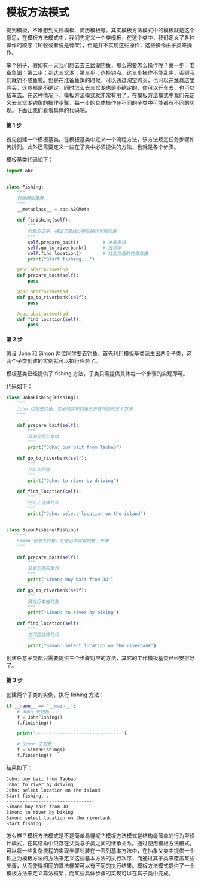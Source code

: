 # 模板方法模式

提到模板，不难想到文档模板、简历模板等。其实模板方法模式中的模板就是这个意思，在模板方法模式中，我们先定义一个类模板，在这个类中，我们定义了各种操作的顺序（轮毂或者说是骨架），但是并不实现这些操作，这些操作由子类来操作。

举个例子，假如有一天我们想去去三岔湖钓鱼，那么需要怎么操作呢？第一步：准备鱼饵；第二步：到达三岔湖；第三步；选择钓点。这三步操作不能乱序，否则我们就钓不成鱼啦。但是在准备鱼饵的时候，可以通过淘宝购买，也可以在渔具店里购买，这些都是不确定。同时怎么去三岔湖也是不确定的，你可以开车去，也可以搭车去。在这种情况下，模板方法模式就非常有用了。在模板方法模式中我们先定义去三岔湖钓鱼的操作步骤，每一步的具体操作在不同的子类中可能都有不同的实现。下面让我们看看具体的代码吧。

#### 第 1 步

首先创建一个模板基类。在模板基类中定义一个流程方法，该方法规定任务步骤如何排列。此外还需要定义一些在子类中必须提供的方法，也就是各个步骤。

模板基类代码如下：

```python
import abc


class Fishing:
    """
    钓鱼模板基类
    """
    __metaclass__ = abc.ABCMeta

    def finishing(self):
        """
        钓鱼方法中，确定了要执行哪些操作才能钓鱼
        """
        self.prepare_bait()         # 准备鱼饵
        self.go_to_riverbank()      # 去河岸
        self.find_location()        # 找到合适的钓鱼位置
        print("Start fishing...")

    @abc.abstractmethod
    def prepare_bait(self):
        pass

    @abc.abstractmethod
    def go_to_riverbank(self):
        pass

    @abc.abstractmethod
    def find_location(self):
        pass
```

#### 第 2 步

假设 John 和 Simon 两位同学要去钓鱼，首先利用模板基类派生出两个子类，这两个子类创建的实例就可以执行任务了。

模板基类已经提供了 fishing 方法，子类只需提供具体每一个步骤的实现即可。

代码如下：

```python
class JohnFishing(Fishing):
    """
    John 也想去钓鱼，它必须实现钓鱼三步骤对应的三个方法
    """

    def prepare_bait(self):
        """
        从淘宝购买鱼饵
        """
        print("John: buy bait from Taobao")

    def go_to_riverbank(self):
        """
        开车去钓鱼
        """
        print("John: to river by driving")

    def find_location(self):
        """
        在岛上选择钓点
        """
        print("John: select location on the island")


class SimonFishing(Fishing):
    """
    Simon 也想去钓鱼，它也必须实现钓鱼三步骤
    """

    def prepare_bait(self):
        """
        从京东购买鱼饵
        """
        print("Simon: buy bait from JD")

    def go_to_riverbank(self):
        """
        骑自行车去钓鱼
        """
        print("Simon: to river by biking")

    def find_location(self):
        """
        在河边选择钓点
        """
        print("Simon: select location on the riverbank")
```

创建任意子类都只需要提供三个步骤对应的方法，其它的工作模板基类已经安排好了。

#### 第 3 步

创建两个子类的实例，执行 fishing 方法：

```python
if __name__ == '__main__':
    # John 去钓鱼
    f = JohnFishing()
    f.finishing()

    print('--------------------------------')

    # Simon 去钓鱼
    f = SimonFishing()
    f.finishing()
```

结果如下：

```bash
John: buy bait from Taobao
John: to river by driving
John: select location on the island
Start fishing...
--------------------------------
Simon: buy bait from JD
Simon: to river by biking
Simon: select location on the riverbank
Start fishing...
```

怎么样？模板方法模式是不是简单易懂呢？模板方法模式是结构最简单的行为型设计模式，在其结构中只存在父类与子类之间的继承关系。通过使用模板方法模式，可以将一些复杂流程的实现步骤封装在一系列基本方法中，在抽象父类中提供一个称之为模板方法的方法来定义这些基本方法的执行次序，而通过其子类来覆盖某些步骤，从而使得相同的算法框架可以有不同的执行结果。模板方法模式提供了一个模板方法来定义算法框架，而某些具体步骤的实现可以在其子类中完成。